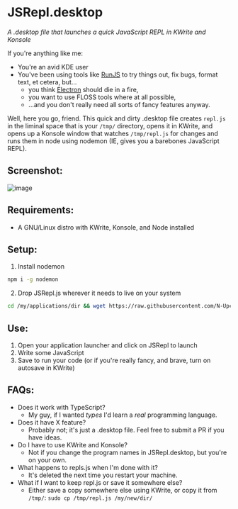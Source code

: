 # JSRepl.desktop
*A .desktop file that launches a quick JavaScript REPL in KWrite and Konsole*

If you're anything like me:
* You're an avid KDE user
* You've been using tools like [RunJS](https://github.com/lukehaas/RunJS) to try things out, fix bugs, format text, et cetera, but... 
    * you think [Electron](https://github.com/electron/electron) should die in a fire,
    * you want to use FLOSS tools where at all possible, 
    * ...and you don't really need all sorts of fancy features anyway. 

Well, here you go, friend. This quick and dirty .desktop file creates `repl.js` in the liminal space that is your `/tmp/` directory, opens it in KWrite, and opens up a Konsole window that watches `/tmp/repl.js` for changes and runs them in node using nodemon (IE, gives you a barebones JavaScript REPL).

## Screenshot:
![image](https://user-images.githubusercontent.com/8893713/223494042-20b4915b-382e-43b2-8d4b-16dbc265be56.png)

## Requirements:
* A GNU/Linux distro with KWrite, Konsole, and Node installed

## Setup:
1. Install nodemon
```bash
npm i -g nodemon
```
2. Drop JSRepl.js wherever it needs to live on your system
```bash
cd /my/applications/dir && wget https://raw.githubusercontent.com/N-Upchurch/JSRepl.desktop/main/JSRepl.desktop
```
## Use:
1. Open your application launcher and click on JSRepl to launch
2. Write some JavaScript
3. Save to run your code (or if you're really fancy, and brave, turn on autosave in KWrite)

## FAQs:
* Does it work with TypeScript? 
    * My guy, if I wanted *types* I'd learn a *real* programming language.
* Does it have X feature?
    * Probably not; it's just a .desktop file. Feel free to submit a PR if you have ideas.
* Do I have to use KWrite and Konsole?
    * Not if you change the program names in JSRepl.desktop, but you're on your own.
* What happens to repls.js when I'm done with it?
    * It's deleted the next time you restart your machine.
* What if I want to keep repl.js or save it somewhere else? 
    * Either save a copy somewhere else using KWrite, or copy it from `/tmp/`:
    `sudo cp /tmp/repl.js /my/new/dir/`
